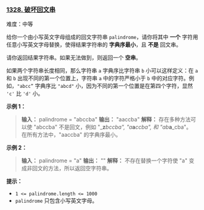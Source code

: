### [1328\. 破坏回文串](https://leetcode.cn/problems/break-a-palindrome/)

难度：中等

给你一个由小写英文字母组成的回文字符串 `palindrome`，请你将其中 **一个** 字符用任意小写英文字母替换，使得结果字符串的 **字典序最小**，且 **不是** 回文串。

请你返回结果字符串。如果无法做到，则返回一个 **空串**。

如果两个字符串长度相同，那么字符串 `a` 字典序比字符串 `b` 小可以这样定义：在 `a` 和 `b` 出现不同的第一个位置上，字符串 `a` 中的字符严格小于 `b` 中的对应字符。例如，`"abcc”` 字典序比 `"abcd"` 小，因为不同的第一个位置是在第四个字符，显然 `'c'` 比 `'d'` 小。

**示例 1：**

> **输入：** palindrome = "abccba"
> **输出：** "aaccba"
> **解释：** 存在多种方法可以使 "abccba" 不是回文，例如 "_**z**_bccba", "a_**a**_ccba", 和 "ab_**a**_cba"。
> 在所有方法中，"aaccba" 的字典序最小。

**示例 2：**

> **输入：** palindrome = "a"
> **输出：** ""
> **解释：** 不存在替换一个字符使 "a" 变成非回文的方法，所以返回空字符串。

**提示：**

- `1 <= palindrome.length <= 1000`
- `palindrome` 只包含小写英文字母。
